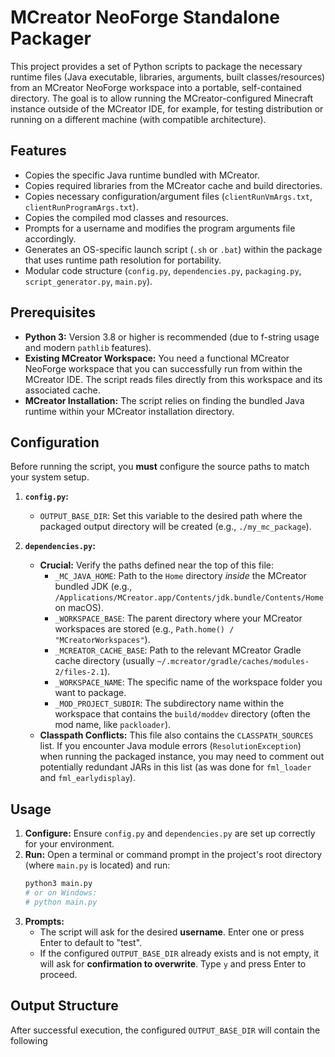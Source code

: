 # MCreator NeoForge Standalone Packager

This project provides a set of Python scripts to package the necessary runtime files (Java executable, libraries, arguments, built classes/resources) from an MCreator NeoForge workspace into a portable, self-contained directory. The goal is to allow running the MCreator-configured Minecraft instance outside of the MCreator IDE, for example, for testing distribution or running on a different machine (with compatible architecture).

## Features

*   Copies the specific Java runtime bundled with MCreator.
*   Copies required libraries from the MCreator cache and build directories.
*   Copies necessary configuration/argument files (`clientRunVmArgs.txt`, `clientRunProgramArgs.txt`).
*   Copies the compiled mod classes and resources.
*   Prompts for a username and modifies the program arguments file accordingly.
*   Generates an OS-specific launch script (`.sh` or `.bat`) within the package that uses runtime path resolution for portability.
*   Modular code structure (`config.py`, `dependencies.py`, `packaging.py`, `script_generator.py`, `main.py`).

## Prerequisites

*   **Python 3:** Version 3.8 or higher is recommended (due to f-string usage and modern `pathlib` features).
*   **Existing MCreator Workspace:** You need a functional MCreator NeoForge workspace that you can successfully run from within the MCreator IDE. The script reads files directly from this workspace and its associated cache.
*   **MCreator Installation:** The script relies on finding the bundled Java runtime within your MCreator installation directory.

## Configuration

Before running the script, you **must** configure the source paths to match your system setup.

1.  **`config.py`:**
    *   `OUTPUT_BASE_DIR`: Set this variable to the desired path where the packaged output directory will be created (e.g., `./my_mc_package`).

2.  **`dependencies.py`:**
    *   **Crucial:** Verify the paths defined near the top of this file:
        *   `_MC_JAVA_HOME`: Path to the `Home` directory *inside* the MCreator bundled JDK (e.g., `/Applications/MCreator.app/Contents/jdk.bundle/Contents/Home` on macOS).
        *   `_WORKSPACE_BASE`: The parent directory where your MCreator workspaces are stored (e.g., `Path.home() / "MCreatorWorkspaces"`).
        *   `_MCREATOR_CACHE_BASE`: Path to the relevant MCreator Gradle cache directory (usually `~/.mcreator/gradle/caches/modules-2/files-2.1`).
        *   `_WORKSPACE_NAME`: The specific name of the workspace folder you want to package.
        *   `_MOD_PROJECT_SUBDIR`: The subdirectory name within the workspace that contains the `build/moddev` directory (often the mod name, like `packloader`).
    *   **Classpath Conflicts:** This file also contains the `CLASSPATH_SOURCES` list. If you encounter Java module errors (`ResolutionException`) when running the packaged instance, you may need to comment out potentially redundant JARs in this list (as was done for `fml_loader` and `fml_earlydisplay`).

## Usage

1.  **Configure:** Ensure `config.py` and `dependencies.py` are set up correctly for your environment.
2.  **Run:** Open a terminal or command prompt in the project's root directory (where `main.py` is located) and run:
    ```bash
    python3 main.py
    # or on Windows:
    # python main.py
    ```
3.  **Prompts:**
    *   The script will ask for the desired **username**. Enter one or press Enter to default to "test".
    *   If the configured `OUTPUT_BASE_DIR` already exists and is not empty, it will ask for **confirmation to overwrite**. Type `y` and press Enter to proceed.

## Output Structure

After successful execution, the configured `OUTPUT_BASE_DIR` will contain the following
